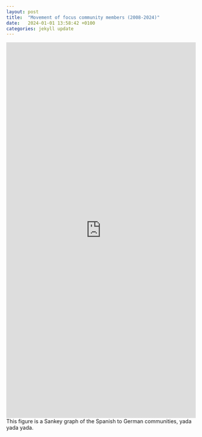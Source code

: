 ```yaml
---
layout: post
title:  "Movement of focus community members (2008-2024)"
date:   2024-01-01 13:58:42 +0100
categories: jekyll update
---
```


<iframe src="https://elinebrunke.github.io/assets/Es_De_minsize25.html" 
        width="100%" 
        height="1000px" 
        frameborder="0">
</iframe>
This figure is a Sankey graph of the Spanish to German communities, yada yada yada.

